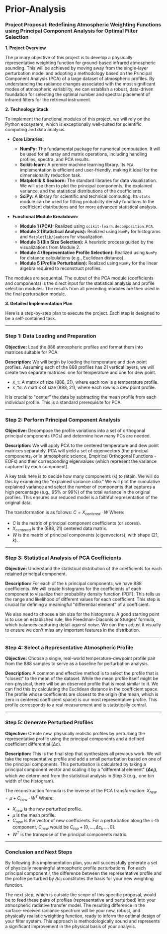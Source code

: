 # Prior-Analysis
### **Project Proposal: Redefining Atmospheric Weighting Functions using Principal Component Analysis for Optimal Filter Selection**

**1. Project Overview**

The primary objective of this project is to develop a physically representative weighting function for ground-based infrared atmospheric sounding. This will be achieved by moving away from the single-layer perturbation model and adopting a methodology based on the Principal Component Analysis (PCA) of a large dataset of atmospheric profiles. By understanding the radiance changes associated with the most significant modes of atmospheric variability, we can establish a robust, data-driven foundation for selecting the optimal number and spectral placement of infrared filters for the retrieval instrument.

**2. Technology Stack**

To implement the functional modules of this project, we will rely on the Python ecosystem, which is exceptionally well-suited for scientific computing and data analysis.

*   **Core Libraries:**
    *   **NumPy:** The fundamental package for numerical computation. It will be used for all array and matrix operations, including handling profiles, spectra, and PCA results.
    *   **Scikit-learn:** A premier machine learning library. Its `PCA` implementation is efficient and user-friendly, making it ideal for the dimensionality reduction task.
    *   **Matplotlib & Seaborn:** The standard libraries for data visualization. We will use them to plot the principal components, the explained variance, and the statistical distributions of the coefficients.
    *   **SciPy:** A library for scientific and technical computing. Its `stats` module can be used for fitting probability density functions to the coefficient distributions and for more advanced statistical analysis.

*   **Functional Module Breakdown:**
    *   **Module 1 (PCA):** Realized using `scikit-learn.decomposition.PCA`.
    *   **Module 2 (Statistical Analysis):** Realized using `NumPy` for histograms and `Matplotlib/Seaborn` for visualization.
    *   **Module 3 (Bin Size Selection):** A heuristic process guided by the visualizations from Module 2.
    *   **Module 4 (Representative Profile Selection):** Realized using `NumPy` for distance calculations (e.g., Euclidean distance).
    *   **Module 5 (Profile Perturbation):** Realized using `NumPy` for the linear algebra required to reconstruct profiles.

The modules are sequential. The output of the PCA module (coefficients and components) is the direct input for the statistical analysis and profile selection modules. The results from all preceding modules are then used in the final perturbation module.

**3. Detailed Implementation Plan**

Here is a step-by-step plan to execute the project. Each step is designed to be a self-contained task.

---

### **Step 1: Data Loading and Preparation**

**Objective:** Load the 888 atmospheric profiles and format them into matrices suitable for PCA.

**Description:** We will begin by loading the temperature and dew point profiles. Assuming each of the 888 profiles has 21 vertical layers, we will create two separate matrices: one for temperature and one for dew point.

*   `X_T`: A matrix of size (888, 21), where each row is a temperature profile.
*   `X_Td`: A matrix of size (888, 21), where each row is a dew point profile.

It is crucial to "center" the data by subtracting the mean profile from each individual profile. This is a standard prerequisite for PCA.

---

### **Step 2: Perform Principal Component Analysis**

**Objective:** Decompose the profile variations into a set of orthogonal principal components (PCs) and determine how many PCs are needed.

**Description:** We will apply PCA to the centered temperature and dew point matrices separately. PCA will yield a set of eigenvectors (the principal components, or in atmospheric science, Empirical Orthogonal Functions - EOFs) and their corresponding eigenvalues (which represent the variance captured by each component).

A key task here is to decide how many components (`k`) to retain. We will do this by examining the "explained variance ratio." We will plot the cumulative explained variance and select the number of components that captures a high percentage (e.g., 95% or 99%) of the total variance in the original profiles. This ensures our reduced model is a faithful representation of the original data.

The transformation is as follows:
$` C = X_{centered} \cdot W `$
Where:
*   $`C`$ is the matrix of principal component coefficients (or scores).
*   $`X_{centered}`$ is the (888, 21) centered data matrix.
*   $`W`$ is the matrix of principal components (eigenvectors), with shape (21, $`k`$).

---

### **Step 3: Statistical Analysis of PCA Coefficients**

**Objective:** Understand the statistical distribution of the coefficients for each retained principal component.

**Description:** For each of the `k` principal components, we have 888 coefficients. We will create histograms for the coefficients of each component to visualize their probability density function (PDF). This tells us the range and likelihood of different values for each coefficient. This step is crucial for defining a meaningful "differential element" of a coefficient.

We also need to choose a bin size for the histograms. A good starting point is to use an established rule, like Freedman-Diaconis or Sturges' formula, which balances capturing detail against noise. We can then adjust it visually to ensure we don't miss any important features in the distribution.

---

### **Step 4: Select a Representative Atmospheric Profile**

**Objective:** Choose a single, real-world temperature-dewpoint profile pair from the 888 samples to serve as a baseline for perturbation analysis.

**Description:** A common and effective method is to select the profile that is "closest" to the mean of the dataset. While the mean profile itself might be non-physical, there will be an observed profile that is most similar to it. We can find this by calculating the Euclidean distance in the coefficient space. The profile whose coefficients are closest to the origin (the mean, which is zero in centered coefficient space) is our most representative profile. This profile corresponds to a real measurement and is statistically central.

---

### **Step 5: Generate Perturbed Profiles**

**Objective:** Create new, physically realistic profiles by perturbing the representative profile using the principal components and a defined coefficient differential ($`Δc`$).

**Description:** This is the final step that synthesizes all previous work. We will take the representative profile and add a small perturbation based on one of the principal components. This perturbation is calculated by taking a principal component vector and scaling it by a "differential element" **($`Δc_i`$)**, which we determined from the statistical analysis in Step 3 (e.g., one bin width of the histogram).

The reconstruction formula is the inverse of the PCA transformation:
$` X_{new} = \mu + C_{new} \cdot W^T `$
Where:
*   $`X_{new}`$ is the new perturbed profile.
*   $`μ`$ is the mean profile.
*   $`C_{new}`$ is the vector of new coefficients. For a perturbation along the `i`-th component, $`C_{new}`$ would be $`C_{rep} + [0, ..., Δc_i, ..., 0]`$.
*   $`W^T`$ is the transpose of the principal components matrix.

---

### **Conclusion and Next Steps**

By following this implementation plan, you will successfully generate a set of physically meaningful atmospheric profile perturbations. For each principal component $`i`$, the difference between the representative profile and the profile perturbed by $`Δc_i`$ constitutes the basis for your new weighting function.

The next step, which is outside the scope of this specific proposal, would be to feed these pairs of profiles (representative and perturbed) into your atmospheric radiative transfer model. The resulting difference in the surface-received radiance spectrum will be your new, robust, and physically realistic weighting function, ready to inform the optimal design of your filter system. This approach is methodologically sound and represents a significant improvement in the physical basis of your analysis.